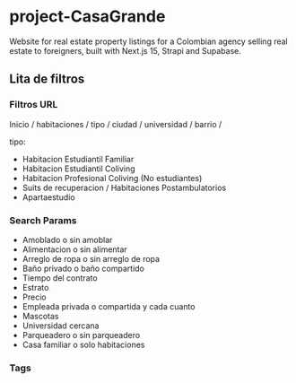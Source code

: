 # project-CasaGrande

Website for real estate property listings for a Colombian agency selling real estate to foreigners, built with Next.js 15, Strapi and Supabase.

## Lita de filtros

### Filtros URL

Inicio / habitaciones / tipo / ciudad / universidad / barrio /

tipo:

- Habitacion Estudiantil Familiar
- Habitacion Estudiantil Coliving
- Habitacion Profesional Coliving (No estudiantes)
- Suits de recuperacion / Habitaciones Postambulatorios
- Apartaestudio

### Search Params

- Amoblado o sin amoblar
- Alimentacion o sin alimentar
- Arreglo de ropa o sin arreglo de ropa
- Baño privado o baño compartido
- Tiempo del contrato
- Estrato
- Precio
- Empleada privada o compartida y cada cuanto
- Mascotas
- Universidad cercana
- Parqueadero o sin parqueadero
- Casa familiar o solo habitaciones

### Tags
